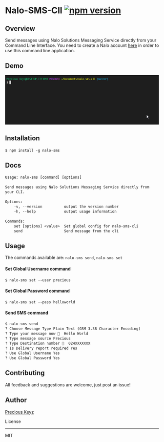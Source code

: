 # Nalo-SMS-ClI [![npm version](https://badge.fury.io/js/nalo-sms.svg)](https://badge.fury.io/js/nalo-sms)

## **Overview**

Send messages using Nalo Solutions Messaging Service directly from your Command Line Interface. You need to create a Nalo account [here](https://sms.nalosolutions.com/nalosms/signup.php/) in order to use this command line application.

## Demo

<p align="center">
<img alt="demo"  width="auto" height="auto" src="./usage.gif"/>
</p>

## Installation

`$ npm install -g nalo-sms`

## Docs

    Usage: nalo-sms [command] [options]

    Send messages using Nalo Solutions Messaging Service directly from your CLI.

    Options:
        -v, --version          output the version number
        -h, --help             output usage information

    Commands:
        set [options] <value>  Set global config for nalo-sms-cli
        send                   Send message from the cli

## Usage

The commands available are: `nalo-sms send`, `nalo-sms set`

#### Set Global Username command

`$ nalo-sms set --user precious`

#### Set Global Password command

`$ nalo-sms set --pass helloworld`

#### Send SMS command

```
$ nalo-sms send
? Choose Message Type Plain Text (GSM 3.38 Character Encoding)
? Type your message now 💬  Hello World
? Type message source Precious
? Type Destination number 📱  024XXXXXXX
? Is Delivery report required Yes
? Use Global Username Yes
? Use Global Password Yes
```

## Contributing

All feedback and suggestions are welcome, just post an issue!

## Author

[Precious Keyz](https://codekeyz.netlify.com/)

License

---

MIT
